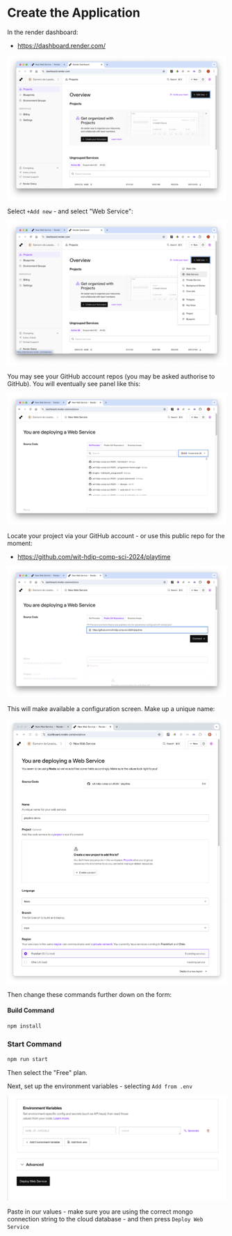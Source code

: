 # Create the Application

In the render dashboard:

- <https://dashboard.render.com/>

![](img/02x.png)

Select `+Add new` - and select "Web Service":

![](img/03x.png)

You may see your GitHub account repos (you may be asked authorise to GitHub). You will eventually see panel like this:

![](img/04x.png)

Locate your project via your GitHub account - or use this public repo for the moment:

- <https://github.com/wit-hdip-comp-sci-2024/playtime>

![](img/05x.png)

This will make available a configuration screen. Make up a unique name:

![](img/06x.png)

Then change these commands further down on the form:

#### Build Command

~~~bash
npm install
~~~

### Start Command

~~~bash
npm run start
~~~

Then select the "Free" plan.

Next, set up the environment variables - selecting `Add from .env`

![](img/07x.png)

Paste in our values - make sure you are using the correct mongo connection string to the cloud database  - and then press `Deploy Web Service`
